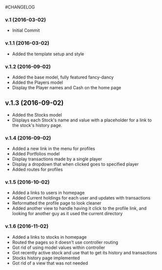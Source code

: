 #CHANGELOG
### v.1 (2016-03-02)
* Initial Commit

### v.1.1 (2016-03-02)
* Added the template setup and style

### v.1.2 (2016-09-02)
* Added the base model, fully featured fancy-dancy
* Added the Players model
* Display the Player names and Cash on the home page

## v.1.3 (2016-09-02)
* Added the Stocks model
* Displays each Stock's name and value with a placeholder for a link
    to the stock's history page.

### v.1.4 (2016-09-02)
* Added a new link in the menu for profiles
* Added Portfolios model
* Display transactions made by a single player
* Display a dropdown that when clicked goes to specified player
* Added routes for profiles

### v.1.5 (2016-10-02)
* Added a links to users in homepage
* Added Current holdings for each user and updates with transactions
* Reformatted the profile page to look cleaner
* Added another view to handle having it click to the profile link, and
  looking for another guy as it used the current directory

### v.1.6 (2016-11-02)
* Added a links to stocks in homepage
* Routed the pages so it doesn't use controller routing
* Got rid of using model values within controller
* Got recently active stock and use that to get its history and transactions
* Stocks history page implemented
* Got rid of a view that was not needed